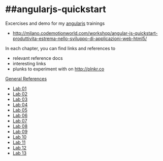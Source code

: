 ##angularjs-quickstart
====================

Excercises and demo for my [angularjs](http://www.angularjs.org) trainings
* http://milano.codemotionworld.com/workshop/angular-js-quickstart-produttivita-estrema-nello-sviluppo-di-applicazioni-web-html5/

In each chapter, you can find links and references to 
* relevant reference docs
* interesting links
* plunks to experiment with on http://plnkr.co

[General References](references.md)

* [Lab 01](01/angularjs-quickstart.md)
* [Lab 02](02/angularjs-quickstart.md)
* [Lab 03](03/angularjs-quickstart.md)
* [Lab 04](04/angularjs-quickstart.md)
* [Lab 05](05/angularjs-quickstart.md)
* [Lab 06](06/angularjs-quickstart.md)
* [Lab 07](07/angularjs-quickstart.md)
* [Lab 08](08/angularjs-quickstart.md)
* [Lab 09](09/angularjs-quickstart.md)
* [Lab 10](10/angularjs-quickstart.md)
* [Lab 11](11/angularjs-quickstart.md)
* [Lab 12](12/angularjs-quickstart.md)
* [Lab 13](13/angularjs-quickstart.md)
